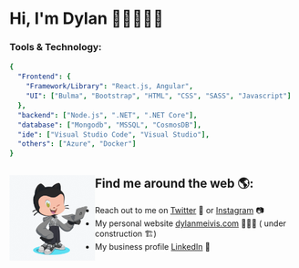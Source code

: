 # Hi, I'm Dylan 👋🏼👨🏽‍💻

### Tools & Technology:
```yaml
{
  "Frontend": {
    "Framework/Library": "React.js, Angular",
    "UI": ["Bulma", "Bootstrap", "HTML", "CSS", "SASS", "Javascript"]
  },
  "backend": ["Node.js", ".NET", ".NET Core"],
  "database": ["Mongodb", "MSSQL", "CosmosDB"],
  "ide": ["Visual Studio Code", "Visual Studio"],                     
  "others": ["Azure", "Docker"]
}
```

## Find me around the web 🌎: <a href="https://github.com/sponsors/M0nica"><img align="left" width="150" height="150" src="https://raw.githubusercontent.com/dylanmeivis/dylanmeivis/master/Images/my-octocat.gif?raw=true"></a>
- Reach out to me on <a href="https://www.twitter.com/dylanmeivis">Twitter</a> 🐤 or <a href="https://www.instagram.com/dylanmeivis">Instagram</a> 📷
- My personal website <a href="https://dylanmeivis.com"> dylanmeivis.com</a> 🙋🏽‍♂️ ( under construction 🏗️)
- My business profile <a href="https://www.linkedin.com/in/dylan-meivis">LinkedIn</a> 💼
